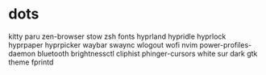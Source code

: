 # dots

kitty
paru
zen-browser
stow
zsh
fonts
hyprland
hypridle
hyprlock
hyprpaper
hyprpicker
waybar
swaync
wlogout
wofi
nvim
power-profiles-daemon
bluetooth
brightnessctl
cliphist
phinger-cursors
white sur dark gtk theme
fprintd